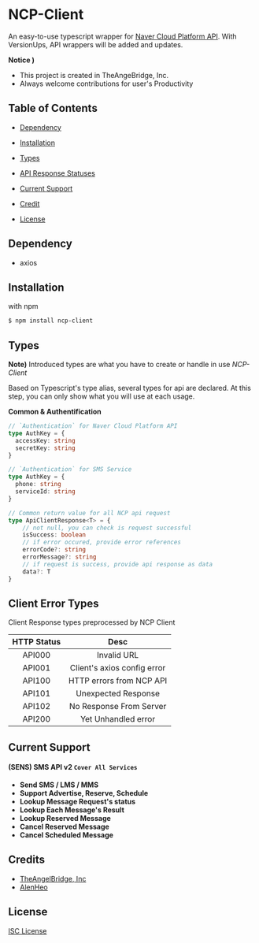 # NCP-Client

An easy-to-use typescript wrapper for [Naver Cloud Platform API](https://api.ncloud-docs.com/docs/en/common-ncpapi). With VersionUps, API wrappers will be added and updates.

**Notice )** 
- This project is created in TheAngeBridge, Inc.
- Always welcome contributions for user's Productivity

## Table of Contents

- [Dependency](#dependency)
- [Installation](#installation)
- [Types](#types)
- [API Response Statuses](#api-response-statuses)
- [Current Support](#current-support)

- [Credit](#credit)
- [License](#license)



## Dependency

- axios



## Installation

with npm

~~~bash
$ npm install ncp-client
~~~



## Types 

**Note)** Introduced types are what you have to create or handle in use *NCP-Client*

Based on Typescript's type alias, several types for api are declared. At this step, you can only show what you will use at each usage.

**Common & Authentification**

~~~typescript
// `Authentication` for Naver Cloud Platform API
type AuthKey = {
  accessKey: string
  secretKey: string
}

// `Authentication` for SMS Service
type AuthKey = {
  phone: string
  serviceId: string
}

// Common return value for all NCP api request
type ApiClientResponse<T> = {
    // not null, you can check is request successful
    isSuccess: boolean
    // if error occured, provide error references
    errorCode?: string
    errorMessage?: string
    // if request is success, provide api response as data
    data?: T
}
~~~



## Client Error Types

Client Response types preprocessed by NCP Client

|   HTTP Status   |            Desc             |
| :-------------: | :-------------------------: |
|      API000     |         Invalid URL         |
|      API001     | Client's axios config error |
|      API100     |   HTTP errors from NCP API  |
|      API101     |      Unexpected Response    |
|      API102     |   No Response From Server   |
|      API200     |      Yet Unhandled error    |



## Current Support

#### (SENS) SMS API v2 `Cover All Services`

- **Send SMS / LMS / MMS**
- **Support Advertise, Reserve, Schedule**
- **Lookup Message Request's status**
- **Lookup Each Message's Result**
- **Lookup Reserved Message**
- **Cancel Reserved Message**
- **Cancel Scheduled Message**

## Credits

- [TheAngelBridge, Inc](https://github.com/TheAngelbridge)
- [AlenHeo](https://github.com/AlenHeo)



## License

[ISC License](https://github.com/TheAngelBridge/NCP_Client/blob/master/LICENSE)
